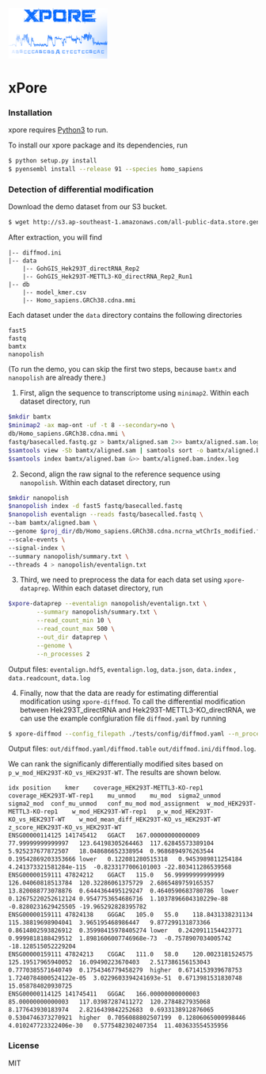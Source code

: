 <img src="https://github.com/GoekeLab/xpore/blob/master/figures/xpore_logo.png" alt="xPore" width="200"/>

# xPore


### Installation

xpore requires [Python3](https://www.python.org) to run.

To install our xpore package and its dependencies, run

```sh
$ python setup.py install
$ pyensembl install --release 91 --species homo_sapiens
```

### Detection of differential modification
Download the demo dataset from our S3 bucket.

```sh
$ wget http://s3.ap-southeast-1.amazonaws.com/all-public-data.store.genome.sg/xpore/diffmod_test_data.tar.gz
```

After extraction, you will find 
```
|-- diffmod.ini 
|-- data 
    |-- GohGIS_Hek293T_directRNA_Rep2 
    |-- GohGIS_Hek293T-METTL3-KO_directRNA_Rep2_Run1
|-- db
	|-- model_kmer.csv
	|-- Homo_sapiens.GRCh38.cdna.mmi
```

Each dataset under the `data` directory contains the following directories
```
fast5 
fastq
bamtx
nanopolish
```

(To run the demo, you can skip the first two steps, because `bamtx` and `nanopolish` are already there.)

1. First, align the sequence to transcriptome using `minimap2`. Within each dataset directory, run
```sh
$mkdir bamtx
$minimap2 -ax map-ont -uf -t 8 --secondary=no \
db/Homo_sapiens.GRCh38.cdna.mmi \
fastq/basecalled.fastq.gz > bamtx/aligned.sam 2>> bamtx/aligned.sam.log
$samtools view -Sb bamtx/aligned.sam | samtools sort -o bamtx/aligned.bam - &>> bamtx/aligned.bam.log
$samtools index bamtx/aligned.bam &>> bamtx/aligned.bam.index.log
```

2. Second, align the raw signal to the reference sequence using `nanopolish`. Within each dataset directory, run
```sh
$mkdir nanopolish
$nanopolish index -d fast5 fastq/basecalled.fastq
$nanopolish eventalign --reads fastq/basecalled.fastq \
--bam bamtx/aligned.bam \
--genome $proj_dir/db/Homo_sapiens.GRCh38.cdna.ncrna_wtChrIs_modified.fa \
--scale-events \
--signal-index \
--summary nanopolish/summary.txt \
--threads 4 > nanopolish/eventalign.txt
```

3. Third, we need to preprocess the data for each data set using `xpore-dataprep`. Within each dataset directory, run
```sh
$xpore-dataprep --eventalign nanopolish/eventalign.txt \
        --summary nanopolish/summary.txt \
        --read_count_min 10 \
        --read_count_max 500 \
        --out_dir dataprep \
        --genome \
        --n_processes 2
```

Output files: `eventalign.hdf5`, `eventalign.log`, `data.json`, `data.index` , `data.readcount`, `data.log`

4. Finally, now that the data are ready for estimating differential modification using `xpore-diffmod`. To call the differential modification between Hek293T_directRNA and Hek293T-METTL3-KO_directRNA, we can use the example confgiuration file `diffmod.yaml` by running

```sh
$ xpore-diffmod --config_filepath ./tests/config/diffmod.yaml --n_processes 2 --save_table
```

Output files: `out/diffmod.yaml/diffmod.table` `out/diffmod.ini/diffmod.log`.


We can rank the significanly differentially modified sites based on `p_w_mod_HEK293T-KO_vs_HEK293T-WT`. The results are shown below.

```
idx position    kmer    coverage_HEK293T-METTL3-KO-rep1 coverage_HEK293T-WT-rep1    mu_unmod    mu_mod  sigma2_unmod    sigma2_mod  conf_mu_unmod   conf_mu_mod mod_assignment  w_mod_HEK293T-METTL3-KO-rep1    w_mod_HEK293T-WT-rep1   p_w_mod_HEK293T-KO_vs_HEK293T-WT    w_mod_mean_diff_HEK293T-KO_vs_HEK293T-WT    z_score_HEK293T-KO_vs_HEK293T-WT
ENSG00000114125 141745412   GGACT   167.00000000000009  77.99999999999997   123.64198305264463  117.62845573389104  5.925237677872507   18.048686652338954  0.9686894976263544  0.19542869203353666 lower   0.122081280515318   0.9453989811254184  4.241373321581284e-115  -0.8233177006101003 -22.803411286539568
ENSG00000159111 47824212    GGACT   115.0   56.99999999999999   126.04060818513784  120.32286061375729  2.6865489759165357  13.820088773078876  0.6444364495129247  0.4640590683780786  lower   0.12675220252612124 0.9547753654686716  1.1037896604310229e-88  -0.8280231629425505 -19.965292828395782
ENSG00000159111 47824138    GGGAC   105.0   55.0    118.8431338231134   115.38819698904041  3.965195468986447   9.877299131873366   0.8614802593826912  0.35998415978405274 lower   0.2420911154423771  0.9999818188429512  1.8981606007746968e-73  -0.7578907034005742 -18.128515052229204
ENSG00000159111 47824213    CGGAC   111.0   58.0    120.0023181524575   125.19517965940052  16.09490223670403   2.517386156153043   0.7770385571640749  0.1754346779458279  higher  0.6714153939678753  1.7240784800524122e-05  3.0229603394241693e-51  0.6713981531830748  15.058784020930725
ENSG00000114125 141745411   GGGAC   166.00000000000003  85.00000000000003   117.03987287411272  120.2784827935068   8.177643930183974   2.8216439842252683  0.6933138912876065  0.5304746373270921  higher  0.7056088802507199  0.12806065000998446 4.010247723322406e-30   0.5775482302407354  11.403633554535956
```

### License
MIT


